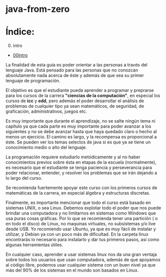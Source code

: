 # java-from-zero

# Índice:
0. intro
  - [00intro](0.%20intro/00intro.md)

La finalidad de esta guía es poder orientar a las personas a través del lenguaje Java. Está pensado para las personas que no conozcan absolutamente nada acerca de éste y además de que sea su primer lenguaje de programación.

El objetivo es que el estudiante pueda aprender a programar y preprarse para los cursos de la carrera **"ciencias de la computación"**, en especial los cursos de **icc** y **edd**, pero además el poder desarrollar el análisis de problemas de cualquier tipo ya sean matemáticos, de seguridad, de graficación, administrativos, juegos etc.

Es muy importante que durante el aprendizaje, no se salte ningún tema ni capítulo ya que cada parte es muy importante para poder avanzar a los siguientes y no se debe avanzar hasta que haya quedado claro o hecho al menos un ejercicio. El camino es largo, y la recompensa es proporcional a éste. Se pueden ver los temas selectos de java si es que ya se tiene un conocimiento medio o alto del lenguaje.

La programación requiere estudiarlo metódicamente y al no haber conocimientos previos sobre ésta en etapas de la escuela (normalmente), es necesario que el estudiante se tenga paciencia y perseverancia  para poder relacionar, entender, y resolver los problemas que se irán dejando a lo largo del curso.

Se recomienda fuertemente apoyar este curso con los primeros cursos de matemáticas de la carrera, en especial álgebra y estructuras discretas. 

Finalmente, es importante mencionar que todo el curso está basado en sistemas UNIX, o sea Linux. Debemos explotar todo el poder que nos puede brindar una computadora y no limitarnos en sistemas como Windows que usa puras cosas gráficas. Por lo que se recomienda tener una partición ( o en todo el disco) de Linux, no maquinas virtuales, no subsistemas y/o live desde USB. Yo recomiendo usar Ubuntu, ya que es muy fácil de instalar y utilizar, y Debian ya con un poco más de dificultad. En la carpeta linux encontrarás lo necesario para instalarlo y dar tus primeros pasos, así como algunas herramientas útiles.

En cualquier caso, aprender a usar sistemas linux nos da una gran ventaja sobre todos los usuarios que usan computadora, además de que apoyamos al código libre, podemos usar cualquier sistema con un buen nivel ya que más del 90% de los sistemas en el mundo son basados en Linux.



